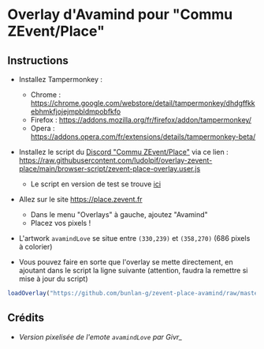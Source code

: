 # Overlay d'Avamind pour "Commu ZEvent/Place"

## Instructions

- Installez Tampermonkey :
  - Chrome : https://chrome.google.com/webstore/detail/tampermonkey/dhdgffkkebhmkfjojejmpbldmpobfkfo
  - Firefox : https://addons.mozilla.org/fr/firefox/addon/tampermonkey/
  - Opera : https://addons.opera.com/fr/extensions/details/tampermonkey-beta/

- Installez le script du [Discord "Commu ZEvent/Place"](https://discord.gg/sXe5aVW2jV) via ce lien : https://raw.githubusercontent.com/ludolpif/overlay-zevent-place/main/browser-script/zevent-place-overlay.user.js
  - Le script en version de test se trouve [ici](https://raw.githubusercontent.com/ludolpif/overlay-zevent-place/develop/browser-script/zevent-place-overlay.user.js)

- Allez sur le site https://place.zevent.fr
  - Dans le menu "Overlays" à gauche, ajoutez "Avamind"
  - Placez vos pixels !

- L'artwork `avamindLove` se situe entre `(330,239)` et `(358,270)` (686 pixels à colorier)

- Vous pouvez faire en sorte que l'overlay se mette directement, en ajoutant dans le script la ligne suivante (attention, faudra la remettre si mise à jour du script)

```js
loadOverlay("https://github.com/bunlan-g/zevent-place-avamind/raw/master/avamind-overlay.png", "Avamind" );
```

## Crédits

- *Version pixelisée de l'emote `avamindLove` par Givr_*
